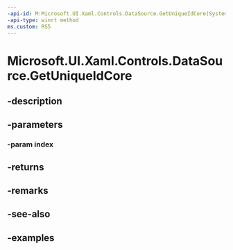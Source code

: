 ```yaml
---
-api-id: M:Microsoft.UI.Xaml.Controls.DataSource.GetUniqueIdCore(System.Int32)
-api-type: winrt method
ms.custom: RS5
---
```


<!-- Method syntax.
virtual protected string DataSource.GetUniqueIdCore(Int32 index)
-->

# Microsoft.UI.Xaml.Controls.DataSource.GetUniqueIdCore

## -description

## -parameters
### -param index

## -returns

## -remarks

## -see-also

## -examples

